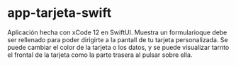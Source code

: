 # app-tarjeta-swift
 Aplicación hecha con xCode 12 en SwiftUI. Muestra un formularioque debe ser rellenado para poder dirigirte a la pantall de tu tarjeta personalizada. Se puede cambiar el color de la tarjeta o los datos, y se puede visualizar tarnto el frontal de la tarjeta como la parte trasera al pulsar sobre ella.
